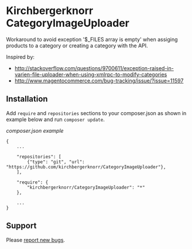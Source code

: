 Kirchbergerknorr CategoryImageUploader
======================================

Workaround to avoid exception '$_FILES array is empty' when assiging products to a category or creating a category with the API.

Inspired by:

* http://stackoverflow.com/questions/9700611/exception-raised-in-varien-file-uploader-when-using-xmlrpc-to-modify-categories
* http://www.magentocommerce.com/bug-tracking/issue/?issue=11597

Installation
------------

Add `require` and `repositories` sections to your composer.json as shown in example below and run `composer update`.

*composer.json example*

```
{
    ...
    
    "repositories": [
        {"type": "git", "url": "https://github.com/kirchbergerknorr/CategoryImageUploader"},
    ],
    
    "require": {
        "kirchbergerknorr/CategoryImageUploader": "*"
    },
    
    ...
}
```

Support
-------

Please [report new bugs](https://github.com/kirchbergerknorr/CategoryImageUploader/issues/new).
